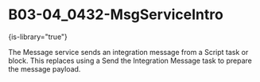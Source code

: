 # B03-04_0432-MsgServiceIntro

{is-library="true"}

<snippet id="B03-04_0432-MsgServiceIntro_snippet">



The Message service sends an integration message from a Script task or block. This replaces using a Send the Integration Message task to prepare the message payload.


</snippet>